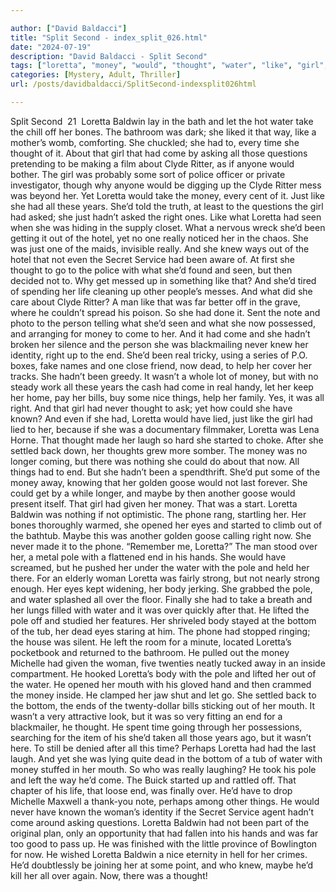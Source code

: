 ```yaml
---

author: ["David Baldacci"]
title: "Split Second - index_split_026.html"
date: "2024-07-19"
description: "David Baldacci - Split Second"
tags: ["loretta", "money", "would", "thought", "water", "like", "girl", "come", "end", "pole", "baldwin", "yet", "right", "one", "never", "let", "take", "way", "time", "question", "clyde", "ritter", "year", "seen", "really"]
categories: [Mystery, Adult, Thriller]
url: /posts/davidbaldacci/SplitSecond-indexsplit026html

---
```



Split Second
		 21 
Loretta Baldwin lay in the bath and let the hot water take the chill off her bones. The bathroom was dark; she liked it that way, like a mother’s womb, comforting. She chuckled; she had to, every time she thought of it. About that girl that had come by asking all those questions pretending to be making a film about Clyde Ritter, as if anyone would bother. The girl was probably some sort of police officer or private investigator, though why anyone would be digging up the Clyde Ritter mess was beyond her. Yet Loretta would take the money, every cent of it. Just like she had all these years. She’d told the truth, at least to the questions the girl had asked; she just hadn’t asked the right ones. Like what Loretta had seen when she was hiding in the supply closet. What a nervous wreck she’d been getting it out of the hotel, yet no one really noticed her in the chaos. She was just one of the maids, invisible really. And she knew ways out of the hotel that not even the Secret Service had been aware of.
At first she thought to go to the police with what she’d found and seen, but then decided not to. Why get messed up in something like that? And she’d tired of spending her life cleaning up other people’s messes. And what did she care about Clyde Ritter? A man like that was far better off in the grave, where he couldn’t spread his poison.
So she had done it. Sent the note and photo to the person telling what she’d seen and what she now possessed, and arranging for money to come to her. And it had come and she hadn’t broken her silence and the person she was blackmailing never knew her identity, right up to the end. She’d been real tricky, using a series of P.O. boxes, fake names and one close friend, now dead, to help her cover her tracks. She hadn’t been greedy. It wasn’t a whole lot of money, but with no steady work all these years the cash had come in real handy, let her keep her home, pay her bills, buy some nice things, help her family. Yes, it was all right.
And that girl had never thought to ask; yet how could she have known? And even if she had, Loretta would have lied, just like the girl had lied to her, because if she was a documentary filmmaker, Loretta was Lena Horne. That thought made her laugh so hard she started to choke.
After she settled back down, her thoughts grew more somber. The money was no longer coming, but there was nothing she could do about that now. All things had to end. But she hadn’t been a spendthrift. She’d put some of the money away, knowing that her golden goose would not last forever. She could get by a while longer, and maybe by then another goose would present itself. That girl had given her money. That was a start. Loretta Baldwin was nothing if not optimistic.
The phone rang, startling her. Her bones thoroughly warmed, she opened her eyes and started to climb out of the bathtub. Maybe this was another golden goose calling right now.
She never made it to the phone.
“Remember me, Loretta?”
The man stood over her, a metal pole with a flattened end in his hands.
She would have screamed, but he pushed her under the water with the pole and held her there. For an elderly woman Loretta was fairly strong, but not nearly strong enough. Her eyes kept widening, her body jerking. She grabbed the pole, and water splashed all over the floor. Finally she had to take a breath and her lungs filled with water and it was over quickly after that.
He lifted the pole off and studied her features. Her shriveled body stayed at the bottom of the tub, her dead eyes staring at him. The phone had stopped ringing; the house was silent. He left the room for a minute, located Loretta’s pocketbook and returned to the bathroom. He pulled out the money Michelle had given the woman, five twenties neatly tucked away in an inside compartment.
He hooked Loretta’s body with the pole and lifted her out of the water. He opened her mouth with his gloved hand and then crammed the money inside. He clamped her jaw shut and let go. She settled back to the bottom, the ends of the twenty-dollar bills sticking out of her mouth. It wasn’t a very attractive look, but it was so very fitting an end for a blackmailer, he thought.
He spent time going through her possessions, searching for the item of his she’d taken all those years ago, but it wasn’t here. To still be denied after all this time? Perhaps Loretta had had the last laugh. And yet she was lying quite dead in the bottom of a tub of water with money stuffed in her mouth. So who was really laughing?
He took his pole and left the way he’d come.
The Buick started up and rattled off. That chapter of his life, that loose end, was finally over. He’d have to drop Michelle Maxwell a thank-you note, perhaps among other things. He would never have known the woman’s identity if the Secret Service agent hadn’t come around asking questions. Loretta Baldwin had not been part of the original plan, only an opportunity that had fallen into his hands and was far too good to pass up.
He was finished with the little province of Bowlington for now. He wished Loretta Baldwin a nice eternity in hell for her crimes. He’d doubtlessly be joining her at some point, and who knew, maybe he’d kill her all over again.
Now, there was a thought!
